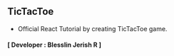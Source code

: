## TicTacToe
- Official React Tutorial by creating TicTacToe game.
#### [ Developer : Blesslin Jerish R ]

